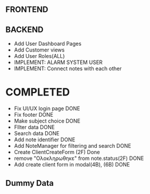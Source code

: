 ## FRONTEND

## BACKEND
- Add User Dashboard Pages
- Add Customer views
- Add User Roles(ALL) 
- IMPLEMENT: ALARM SYSTEM USER
- IMPLEMENT: Connect notes with each other


# COMPLETED
- Fix UI/UX login page DONE
- Fix footer DONE
- Make subject choice DONE
- FIlter data DONE
- Search data DONE 
- Add note identifier DONE
- Add NoteManager for filtering and search DONE
- Create ClientCreateForm (2F) Done
- remove "Ολοκληρωθηκε" from note.status(2F) DONE
- Add create client form in modal(4B), (6B) DONE
## Dummy Data 




